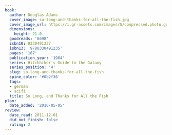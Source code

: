 ```yaml
---
book:
  author: Douglas Adams
  cover_image: so-long-and-thanks-for-all-the-fish.jpg
  cover_image_url: https://i.gr-assets.com/images/S/compressed.photo.goodreads.com/books/1369563116l/8698._SX98_.jpg
  dimensions:
    height: 21.0
  goodreads: '8698'
  isbn10: 0330491237
  isbn13: '9780330491235'
  pages: '167'
  publication_year: '1984'
  series: Hitchhiker's Guide to the Galaxy
  series_position: '4'
  slug: so-long-and-thanks-for-all-the-fish
  spine_color: '#0b2f36'
  tags:
  - german
  - scifi
  title: So Long, and Thanks for All the Fish
plan:
  date_added: '2016-05-05'
review:
  date_read: 2011-12-01
  did_not_finish: false
  rating: 2
---
```

